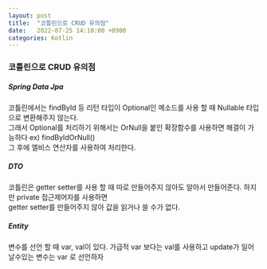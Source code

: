 ```yaml
---
layout: post
title:  "코틀린으로 CRUD 유의점"
date:   2022-07-25 14:10:00 +0900
categories: Kotlin
---
```


### 코틀린으로 CRUD 유의점

##### Spring Data Jpa
코틀린에서는 findById 등 리턴 타입이 Optional인 메소드를 사용 할 때 Nullable 타입으로 변환해주지 않는다. <br>
그래서 Optional를 처리하기 위해서는 OrNull을 붙인 확장함수를 사용하면 해결이 가능하다 ex) findByIdOrNull() <br>
그 후에 엘비스 연산자를 사용하여 처리한다.

##### DTO
코틀린은 getter setter를 사용 할 때 따로 만들어주지 않아도 알아서 만들어준다. 하지만 private 접근제어자를 사용하면 <br>
getter setter를 만들어주지 않아 값을 읽거나 쓸 수가 없다.

##### Entity
변수를 선언 할 때 var, val이 있다. 가급적 var 보다는 val를 사용하고 update가 일어날수있는 변수는 var 로 선언하자












